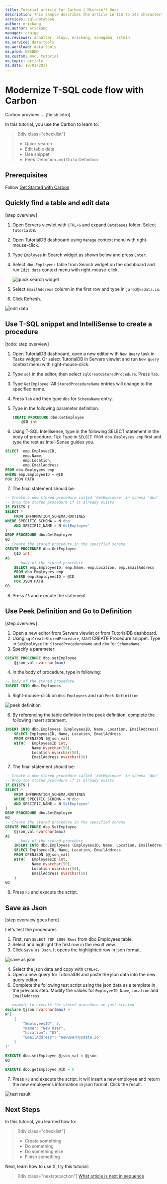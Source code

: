 ```yaml
---
title: Tutorial article for Carbon | Microsoft Docs
description: This sample describes the article in 115 to 145 characters. Validate using Gauntlet toolbar check icon. Use SEO kind of action verbs here.
services: sql-database
author: erickang
ms.author: erickang
manager: craigg
ms.reviewer: achatter, alayu, erickang, sanagama, sstein
ms.service: data-tools
ms.workload: data-tools
ms.prod: NEEDED
ms.custom: mvc, tutorial
ms.topic: article
ms.date: 10/01/2017
---
```


# Modernize T-SQL code flow with Carbon
Carbon provides ... [finish intro] 

In this tutorial, you use the Carbon to learn to:
> [!div class="checklist"]
> * Quick search
> * Edit table data 
> * Use snippet
> * Peek Definition and Go to Definition

## Prerequisites
Follow [Get Started with Carbon](./get-started-sql-server.md)

## Quickly find a table and edit data
[step overview]

1. Open Servers viewlet with ```CTRL+G``` and expand ```Databases``` folder. Select ```TutorialDB```. 
2. Open TutorialDB dashboard using ```Manage``` context menu with right-mouse-click.
3. Type ```Employee``` in Search widget as shown below and press ```Enter```.
4. Select ```dbo.Employees``` table from Search widget on the dashboard and run ```Edit data``` context menu with right-mouse-click.

   ![quick search widget](./media/tutorial-sql-server/quick-search-widget.png)

5. Select ```EmailAddress``` column in the first row and type in ```jared@vsdata.io```.
6. Click Refresh.

![edit data](./media/tutorial-sql-server/edit-data.png)

## Use T-SQL snippet and IntelliSense to create a procedure
[todo: step overview]

1. Open TutorialDB dashboard, open a new editor with ```New Query``` task in Tasks widget. Or select TutorialDB in Servers viewlet and run ```New query``` context menu with right-mouse-click.
2. Type ```sql``` in the editor, then select ```sqlCreateStoredProcedure```. Press ```Tab```.
3. Type ```GetEmployee```. All ```StoredProcedureName``` entries will change to the specified name. 
4. Press ```Tab``` and then type ```dbo``` for ```SchemaName``` entry.
5. Type in the following parameter definition.

   ```sql
   CREATE PROCEDURE dbo.GetEmployee
       @ID int
   ```
6. Using T-SQL Intellisense, type in the following SELECT statement in the body of procedure. Tip: Type in ```SELECT FROM dbo.Employees emp``` first and type the rest as IntelliSense guides you. 

```sql
SELECT  emp.EmployeeID, 
        emp.Name, 
        emp.Location, 
        emp.EmailAddress
FROM dbo.Employees emp
WHERE emp.EmployeeID = @ID
FOR JSON PATH
```

7. The final statement should be:

```sql
-- Create a new stored procedure called 'GetEmployee' in schema 'dbo'
-- Drop the stored procedure if it already exists
IF EXISTS (
SELECT *
    FROM INFORMATION_SCHEMA.ROUTINES
WHERE SPECIFIC_SCHEMA = N'dbo'
    AND SPECIFIC_NAME = N'GetEmployee'
)
DROP PROCEDURE dbo.GetEmployee
GO
-- Create the stored procedure in the specified schema
CREATE PROCEDURE dbo.GetEmployee
    @ID int
AS
    -- body of the stored procedure
    SELECT emp.EmployeeID, emp.Name, emp.Location, emp.EmailAddress
    FROM dbo.Employees emp
    WHERE emp.EmployeesID = @ID
    FOR JSON PATH
GO
```

8. Press ```F5``` and execute the statement.

## Use Peek Definition and Go to Definition 
[step overview]

1. Open a new editor from Servers viewlet or from TutorialDB dashboard.  
2. Using ```sqlCreateStoredProcedure```, start CREATE Procedure snippet. Type in ```SetEmployee``` for ```StoredProcedureName``` and ```dbo``` for ```SchemaName```.
3. Specify a parameter:

```sql
CREATE PROCEDURE dbo.setEmployee
    @json_val nvarchar(max)
```
4. In the body of procedure, type in following:
```sql
-- body of the stored procedure
INSERT INTO dbo.Employees
```
5. Right-mouse-click on ```dbo.Employees``` and run ```Peek Definition```

![peek definition](./media/tutorial-sql-server/peek-definition.png)

6. By referencing the table defintion in the peek definition, complete the following insert statement.

```sql
INSERT INTO dbo.Employees (EmployeesID, Name, Location, EmailAddress)
    SELECT EmployeesID, Name, Location, EmailAddress
    FROM OPENJSON (@json_val)
    WITH(   EmployeesID int, 
            Name nvarchar(50), 
            Location nvarchar(50), 
            EmailAddress nvarchar(50)
```
7. The final statement should be:

```sql
-- Create a new stored procedure called 'SetEmployee' in schema 'dbo'
-- Drop the stored procedure if it already exists
IF EXISTS (
SELECT *
    FROM INFORMATION_SCHEMA.ROUTINES
    WHERE SPECIFIC_SCHEMA = N'dbo'
    AND SPECIFIC_NAME = N'SetEmployee'
)
DROP PROCEDURE dbo.SetEmployee
GO
-- Create the stored procedure in the specified schema
CREATE PROCEDURE dbo.SetEmployee
    @json_val nvarchar(max) 
AS
    -- body of the stored procedure
    INSERT INTO dbo.Employees (EmployeesID, Name, Location, EmailAddress)
    SELECT EmployeesID, Name, Location, EmailAddress
    FROM OPENJSON (@json_val)
    WITH(   EmployeesID int, 
            Name nvarchar(50), 
            Location nvarchar(50), 
            EmailAddress nvarchar(50)
    )
GO
```

8. Press ```F5``` and execute the script.

## Save as Json
[step overview goes here]

Let's test the procedures

1. First, run ```SELECT TOP 1000 Rows``` from dbo.Employees table.
2. Select and highlight the first row in the result view.
3. Click ```Save as Json```. It opens the highlighted row in json format.

![save as json](./media/tutorial-sql-server/save-as-json.png)

4. Select the json data and copy with ```CTRL+C```.
5. Open a new query for TutorialDB and paste the json data into the new query editor. 
6. Complete the following test script using the json data as a template in the previous step. Modify the values for ```EmployeeID```, ```Name```, ```Location``` and ```EmailAddress```.

```sql
-- example to execute the stored procedure we just created
declare @json nvarchar(max) =
N'[
    {
        "EmployeesID": 5,
        "Name": "New User",
        "Location": "US",
        "EmailAddress": "newuser@vsdata.io"
    }
]'

EXECUTE dbo.setEmployee @json_val = @json
GO

EXECUTE dbo.getEmployee @ID = 5
```

7. Press ```F5``` and execute the script. It will insert a new employee and return the new employee's information in json format. Click the result.

![test result](./media/tutorial-sql-server/test-result.png)

## Next Steps
In this tutorial, you learned how to:
> [!div class="checklist"]
> * Create something
> * Do something
> * Do something else
> * Finish something 

Next, learn how to use X, try this tutorial: 
> [!div class="nextstepaction"]
> [What article is next in sequence](template-tutorial.md)
